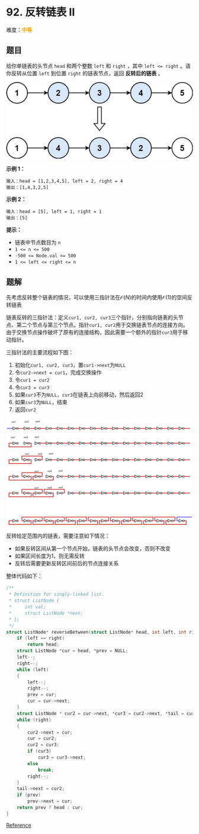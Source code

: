 # 92. 反转链表 II

难度：<font color=orange>**中等**</font>

## 题目

给你单链表的头节点 `head` 和两个整数 `left` 和 `right` ，其中 `left <= right` 。请你反转从位置 `left` 到位置 `right` 的链表节点，返回 **反转后的链表** 。

![Example](img/92_example.jpg)

**示例 1：**

```
输入：head = [1,2,3,4,5], left = 2, right = 4
输出：[1,4,3,2,5]
```

**示例 2：**

```
输入：head = [5], left = 1, right = 1
输出：[5]
```

**提示：**

* 链表中节点数目为 `n`
* `1 <= n <= 500`
* `-500 <= Node.val <= 500`
* `1 <= left <= right <= n`

## 题解

先考虑反转整个链表的情况，可以使用三指针法在$\mathcal O(N)$的时间内使用$\mathcal O(1)$的空间反转链表

链表反转的三指针法：定义`cur1, cur2, cur3`三个指针，分别指向链表的头节点、第二个节点与第三个节点。指针`cur1, cur2`用于交换链表节点的连接方向。由于交换节点操作破坏了原有的连接结构，因此需要一个额外的指针`cur3`用于移动指针。

三指针法的主要流程如下图：

1. 初始化`cur1, cur2, cur3`，置`cur1->next`为`NULL`
2. 令`cur2->next = cur1`，完成交换操作
3. 令`cur1 = cur2`
4. 令`cur2 = cur3`
5. 如果`cur3`不为`NULL`，`cur3`在链表上向前移动，然后返回2
6. 如果`cur3`为`NULL`，结束
7. 返回`cur2`

![Example](img/20210318.png)

反转给定范围内的链表，需要注意如下情况：

* 如果反转区间从第一个节点开始，链表的头节点会改变，否则不改变
* 如果区间长度为1，则无需反转
* 反转后需要更新反转区间前后的节点连接关系

整体代码如下：

```c
/**
 * Definition for singly-linked list.
 * struct ListNode {
 *     int val;
 *     struct ListNode *next;
 * };
 */
struct ListNode* reverseBetween(struct ListNode* head, int left, int right){
    if (left == right)
        return head;
    struct ListNode *cur = head, *prev = NULL;
    left--;
    right--;
    while (left)
    {
        left--;
        right--;
        prev = cur;
        cur = cur->next;
    }
    struct ListNode * cur2 = cur->next, *cur3 = cur2->next, *tail = cur;
    while (right)
    {
        cur2->next = cur;
        cur = cur2;
        cur2 = cur3;
        if (cur3)
            cur3 = cur3->next;
        else
            break;
        right--;
    }
    tail->next = cur2;
    if (prev)
        prev->next = cur;
    return prev ? head : cur;
}
```

[Reference](https://leetcode-cn.com/problems/reverse-linked-list-ii)